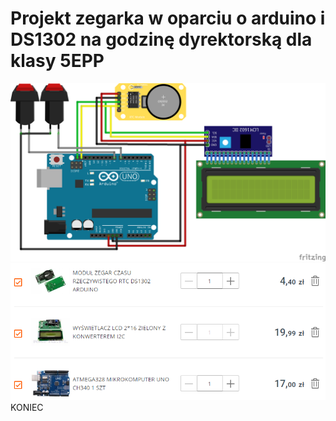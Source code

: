 # Projekt zegarka  w oparciu o arduino i DS1302 na godzinę dyrektorską dla klasy 5EPP
![schemat](https://github.com/gcygan2/RTC/blob/main/schemat_polaczen_bb.png)
![elementy](https://github.com/gcygan2/RTC/blob/main/wyposazenie.png)
KONIEC

